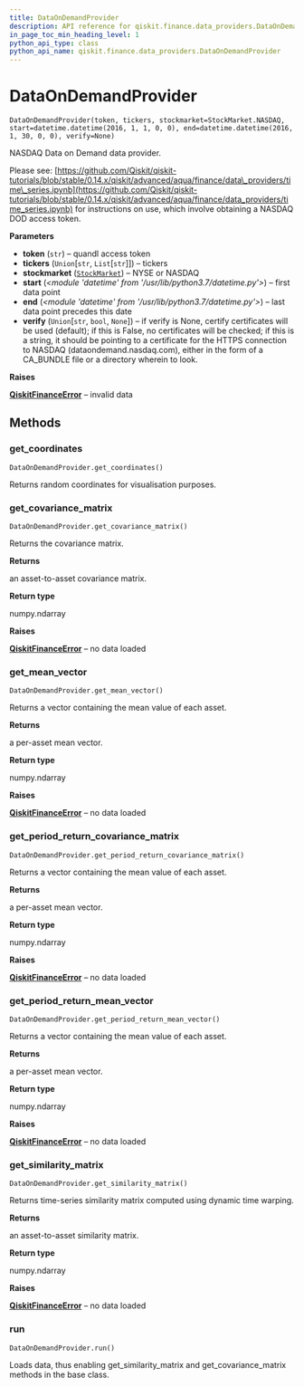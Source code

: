 ```yaml
---
title: DataOnDemandProvider
description: API reference for qiskit.finance.data_providers.DataOnDemandProvider
in_page_toc_min_heading_level: 1
python_api_type: class
python_api_name: qiskit.finance.data_providers.DataOnDemandProvider
---
```


# DataOnDemandProvider

<span id="qiskit.finance.data_providers.DataOnDemandProvider" />

`DataOnDemandProvider(token, tickers, stockmarket=StockMarket.NASDAQ, start=datetime.datetime(2016, 1, 1, 0, 0), end=datetime.datetime(2016, 1, 30, 0, 0), verify=None)`

NASDAQ Data on Demand data provider.

Please see: [https://github.com/Qiskit/qiskit-tutorials/blob/stable/0.14.x/qiskit/advanced/aqua/finance/data\_providers/time\_series.ipynb](https://github.com/Qiskit/qiskit-tutorials/blob/stable/0.14.x/qiskit/advanced/aqua/finance/data_providers/time_series.ipynb) for instructions on use, which involve obtaining a NASDAQ DOD access token.

**Parameters**

*   **token** (`str`) – quandl access token
*   **tickers** (`Union`\[`str`, `List`\[`str`]]) – tickers
*   **stockmarket** ([`StockMarket`](qiskit.finance.data_providers.StockMarket "qiskit.finance.data_providers._base_data_provider.StockMarket")) – NYSE or NASDAQ
*   **start** (*\<module 'datetime' from '/usr/lib/python3.7/datetime.py'>*) – first data point
*   **end** (*\<module 'datetime' from '/usr/lib/python3.7/datetime.py'>*) – last data point precedes this date
*   **verify** (`Union`\[`str`, `bool`, `None`]) – if verify is None, certify certificates will be used (default); if this is False, no certificates will be checked; if this is a string, it should be pointing to a certificate for the HTTPS connection to NASDAQ (dataondemand.nasdaq.com), either in the form of a CA\_BUNDLE file or a directory wherein to look.

**Raises**

[**QiskitFinanceError**](qiskit.finance.QiskitFinanceError "qiskit.finance.QiskitFinanceError") – invalid data

## Methods

### get\_coordinates

<span id="qiskit.finance.data_providers.DataOnDemandProvider.get_coordinates" />

`DataOnDemandProvider.get_coordinates()`

Returns random coordinates for visualisation purposes.

### get\_covariance\_matrix

<span id="qiskit.finance.data_providers.DataOnDemandProvider.get_covariance_matrix" />

`DataOnDemandProvider.get_covariance_matrix()`

Returns the covariance matrix.

**Returns**

an asset-to-asset covariance matrix.

**Return type**

numpy.ndarray

**Raises**

[**QiskitFinanceError**](qiskit.finance.QiskitFinanceError "qiskit.finance.QiskitFinanceError") – no data loaded

### get\_mean\_vector

<span id="qiskit.finance.data_providers.DataOnDemandProvider.get_mean_vector" />

`DataOnDemandProvider.get_mean_vector()`

Returns a vector containing the mean value of each asset.

**Returns**

a per-asset mean vector.

**Return type**

numpy.ndarray

**Raises**

[**QiskitFinanceError**](qiskit.finance.QiskitFinanceError "qiskit.finance.QiskitFinanceError") – no data loaded

### get\_period\_return\_covariance\_matrix

<span id="qiskit.finance.data_providers.DataOnDemandProvider.get_period_return_covariance_matrix" />

`DataOnDemandProvider.get_period_return_covariance_matrix()`

Returns a vector containing the mean value of each asset.

**Returns**

a per-asset mean vector.

**Return type**

numpy.ndarray

**Raises**

[**QiskitFinanceError**](qiskit.finance.QiskitFinanceError "qiskit.finance.QiskitFinanceError") – no data loaded

### get\_period\_return\_mean\_vector

<span id="qiskit.finance.data_providers.DataOnDemandProvider.get_period_return_mean_vector" />

`DataOnDemandProvider.get_period_return_mean_vector()`

Returns a vector containing the mean value of each asset.

**Returns**

a per-asset mean vector.

**Return type**

numpy.ndarray

**Raises**

[**QiskitFinanceError**](qiskit.finance.QiskitFinanceError "qiskit.finance.QiskitFinanceError") – no data loaded

### get\_similarity\_matrix

<span id="qiskit.finance.data_providers.DataOnDemandProvider.get_similarity_matrix" />

`DataOnDemandProvider.get_similarity_matrix()`

Returns time-series similarity matrix computed using dynamic time warping.

**Returns**

an asset-to-asset similarity matrix.

**Return type**

numpy.ndarray

**Raises**

[**QiskitFinanceError**](qiskit.finance.QiskitFinanceError "qiskit.finance.QiskitFinanceError") – no data loaded

### run

<span id="qiskit.finance.data_providers.DataOnDemandProvider.run" />

`DataOnDemandProvider.run()`

Loads data, thus enabling get\_similarity\_matrix and get\_covariance\_matrix methods in the base class.

